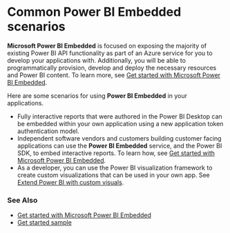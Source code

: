 ﻿<properties
   pageTitle="Common Microsoft Power BI Embedded scenarios"
   description="Common Microsoft Power BI Embedded scenarios"
   services="power-bi-embedded"
   documentationCenter=""
   authors="guyinacube"
   manager="erikre"
   editor=""
   tags=""/>
<tags
   ms.service="power-bi-embedded"
   ms.devlang="NA"
   ms.topic="article"
   ms.tgt_pltfrm="NA"
   ms.workload="powerbi"
   ms.date="10/04/2016"
   ms.author="asaxton"/>

# Common Power BI Embedded scenarios

**Microsoft Power BI Embedded** is focused on exposing the majority of existing Power BI API functionality as part of an Azure service for you to develop your applications with.  Additionally, you will be able to programmatically provision, develop and deploy the necessary resources and Power BI content. To learn more, see [Get started with Microsoft Power BI Embedded](power-bi-embedded-get-started.md).

Here are some scenarios for using **Power BI Embedded** in your applications.

- Fully interactive reports that were authored in the Power BI Desktop can be embedded within your own application using a new application token authentication model.
- Independent software vendors and customers building customer facing applications can use the **Power BI Embedded** service, and the Power BI SDK, to embed interactive reports. To learn how, see [Get started with Microsoft Power BI Embedded](power-bi-embedded-get-started.md).
- As a developer, you can use the Power BI visualization framework to create custom visualizations that can be used in your own app. See [Extend Power BI with custom visuals](https://powerbi.microsoft.com/custom-visuals/).

### See Also

- [Get started with Microsoft Power BI Embedded](power-bi-embedded-get-started.md)
- [Get started sample](power-bi-embedded-get-started.md)
